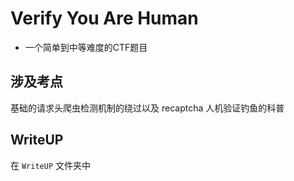 # Verify You Are Human

- 一个简单到中等难度的CTF题目

## 涉及考点

基础的请求头爬虫检测机制的绕过以及 recaptcha 人机验证钓鱼的科普

## WriteUP

在 `WriteUP` 文件夹中